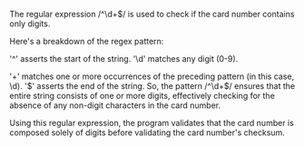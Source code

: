 The regular expression /^\d+$/ is used to check if the card number contains only digits.

Here's a breakdown of the regex pattern:

'^' asserts the start of the string.
'\d' matches any digit (0-9).

'+' matches one or more occurrences of the preceding pattern (in this case, \d).
'$' asserts the end of the string.
So, the pattern /^\d+$/ ensures that the entire string consists of one or more digits, effectively checking for the absence of any non-digit characters in the card number.

Using this regular expression, the program validates that the card number is composed solely of digits before validating the card number's checksum.
